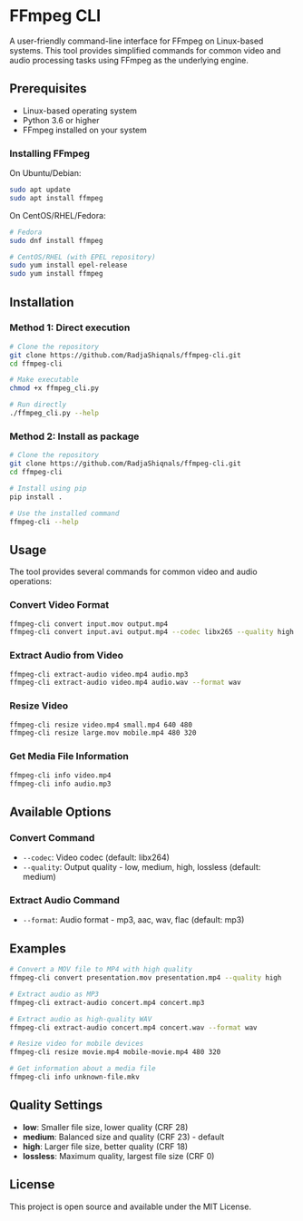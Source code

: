 # FFmpeg CLI

A user-friendly command-line interface for FFmpeg on Linux-based systems. This tool provides simplified commands for common video and audio processing tasks using FFmpeg as the underlying engine.

## Prerequisites

- Linux-based operating system
- Python 3.6 or higher
- FFmpeg installed on your system

### Installing FFmpeg

On Ubuntu/Debian:
```bash
sudo apt update
sudo apt install ffmpeg
```

On CentOS/RHEL/Fedora:
```bash
# Fedora
sudo dnf install ffmpeg

# CentOS/RHEL (with EPEL repository)
sudo yum install epel-release
sudo yum install ffmpeg
```

## Installation

### Method 1: Direct execution
```bash
# Clone the repository
git clone https://github.com/RadjaShiqnals/ffmpeg-cli.git
cd ffmpeg-cli

# Make executable
chmod +x ffmpeg_cli.py

# Run directly
./ffmpeg_cli.py --help
```

### Method 2: Install as package
```bash
# Clone the repository
git clone https://github.com/RadjaShiqnals/ffmpeg-cli.git
cd ffmpeg-cli

# Install using pip
pip install .

# Use the installed command
ffmpeg-cli --help
```

## Usage

The tool provides several commands for common video and audio operations:

### Convert Video Format
```bash
ffmpeg-cli convert input.mov output.mp4
ffmpeg-cli convert input.avi output.mp4 --codec libx265 --quality high
```

### Extract Audio from Video
```bash
ffmpeg-cli extract-audio video.mp4 audio.mp3
ffmpeg-cli extract-audio video.mp4 audio.wav --format wav
```

### Resize Video
```bash
ffmpeg-cli resize video.mp4 small.mp4 640 480
ffmpeg-cli resize large.mov mobile.mp4 480 320
```

### Get Media File Information
```bash
ffmpeg-cli info video.mp4
ffmpeg-cli info audio.mp3
```

## Available Options

### Convert Command
- `--codec`: Video codec (default: libx264)
- `--quality`: Output quality - low, medium, high, lossless (default: medium)

### Extract Audio Command
- `--format`: Audio format - mp3, aac, wav, flac (default: mp3)

## Examples

```bash
# Convert a MOV file to MP4 with high quality
ffmpeg-cli convert presentation.mov presentation.mp4 --quality high

# Extract audio as MP3
ffmpeg-cli extract-audio concert.mp4 concert.mp3

# Extract audio as high-quality WAV
ffmpeg-cli extract-audio concert.mp4 concert.wav --format wav

# Resize video for mobile devices
ffmpeg-cli resize movie.mp4 mobile-movie.mp4 480 320

# Get information about a media file
ffmpeg-cli info unknown-file.mkv
```

## Quality Settings

- **low**: Smaller file size, lower quality (CRF 28)
- **medium**: Balanced size and quality (CRF 23) - default
- **high**: Larger file size, better quality (CRF 18)
- **lossless**: Maximum quality, largest file size (CRF 0)

## License

This project is open source and available under the MIT License.
